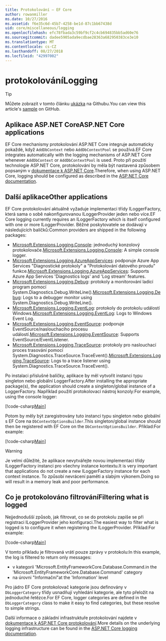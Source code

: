 ```yaml
---
title: Protokolování – EF Core
author: rowanmiller
ms.date: 10/27/2016
ms.assetid: f6e35c6d-45b7-4258-be1d-87c1bb67438d
uid: core/miscellaneous/logging
ms.openlocfilehash: efc78fbada3c59bf9cf2c4cb694835bb5ad60e76
ms.sourcegitcommit: dadee5905ada9ecdbae28363a682950383ce3e10
ms.translationtype: MT
ms.contentlocale: cs-CZ
ms.lasthandoff: 08/27/2018
ms.locfileid: "42997002"
---
```

# <a name="logging"></a><span data-ttu-id="93afe-102">protokolování</span><span class="sxs-lookup"><span data-stu-id="93afe-102">Logging</span></span>

> [!TIP]  
> <span data-ttu-id="93afe-103">Můžete zobrazit v tomto článku [ukázka](https://github.com/aspnet/EntityFramework.Docs/tree/master/samples/core/Miscellaneous/Logging) na Githubu.</span><span class="sxs-lookup"><span data-stu-id="93afe-103">You can view this article's [sample](https://github.com/aspnet/EntityFramework.Docs/tree/master/samples/core/Miscellaneous/Logging) on GitHub.</span></span>

## <a name="aspnet-core-applications"></a><span data-ttu-id="93afe-104">Aplikace ASP.NET Core</span><span class="sxs-lookup"><span data-stu-id="93afe-104">ASP.NET Core applications</span></span>

<span data-ttu-id="93afe-105">EF Core mechanismy protokolování ASP.NET Core integruje automaticky pokaždé, když `AddDbContext` nebo `AddDbContextPool` se používá.</span><span class="sxs-lookup"><span data-stu-id="93afe-105">EF Core integrates automatically with the logging mechanisms of ASP.NET Core whenever `AddDbContext` or `AddDbContextPool` is used.</span></span> <span data-ttu-id="93afe-106">Proto při použití technologie ASP.NET Core, protokolování by měla být nastavená způsobem popsaným v [dokumentace k ASP.NET Core](https://docs.microsoft.com/en-us/aspnet/core/fundamentals/logging?tabs=aspnetcore2x).</span><span class="sxs-lookup"><span data-stu-id="93afe-106">Therefore, when using ASP.NET Core, logging should be configured as described in the [ASP.NET Core documentation](https://docs.microsoft.com/en-us/aspnet/core/fundamentals/logging?tabs=aspnetcore2x).</span></span>

## <a name="other-applications"></a><span data-ttu-id="93afe-107">Další aplikace</span><span class="sxs-lookup"><span data-stu-id="93afe-107">Other applications</span></span>

<span data-ttu-id="93afe-108">EF Core protokolování aktuálně vyžaduje implementaci třídy ILoggerFactory, která sama o sobě nakonfigurovanou ILoggerProvider jeden nebo více.</span><span class="sxs-lookup"><span data-stu-id="93afe-108">EF Core logging currently requires an ILoggerFactory which is itself configured with one or more ILoggerProvider.</span></span> <span data-ttu-id="93afe-109">Běžné poskytovatele se dodávají v následujících balíčků:</span><span class="sxs-lookup"><span data-stu-id="93afe-109">Common providers are shipped in the following packages:</span></span>

* <span data-ttu-id="93afe-110">[Microsoft.Extensions.Logging.Console](https://www.nuget.org/packages/Microsoft.Extensions.Logging.Console/): jednoduchý konzolový protokolovače.</span><span class="sxs-lookup"><span data-stu-id="93afe-110">[Microsoft.Extensions.Logging.Console](https://www.nuget.org/packages/Microsoft.Extensions.Logging.Console/): A simple console logger.</span></span>
* <span data-ttu-id="93afe-111">[Microsoft.Extensions.Logging.AzureAppServices](https://www.nuget.org/packages/Microsoft.Extensions.Logging.AzureAppServices/): podporuje Azure App Services "Diagnostické protokoly" a "Protokolování datového proudu" funkce.</span><span class="sxs-lookup"><span data-stu-id="93afe-111">[Microsoft.Extensions.Logging.AzureAppServices](https://www.nuget.org/packages/Microsoft.Extensions.Logging.AzureAppServices/): Supports Azure App Services 'Diagnostics logs' and 'Log stream' features.</span></span>
* <span data-ttu-id="93afe-112">[Microsoft.Extensions.Logging.Debug](https://www.nuget.org/packages/Microsoft.Extensions.Logging.Debug/): protokoly a monitorování ladicí program pomocí System.Diagnostics.Debug.WriteLine().</span><span class="sxs-lookup"><span data-stu-id="93afe-112">[Microsoft.Extensions.Logging.Debug](https://www.nuget.org/packages/Microsoft.Extensions.Logging.Debug/): Logs to a debugger monitor using System.Diagnostics.Debug.WriteLine().</span></span>
* <span data-ttu-id="93afe-113">[Microsoft.Extensions.Logging.EventLog](https://www.nuget.org/packages/Microsoft.Extensions.Logging.EventLog/): protokoly do protokolu událostí Windows.</span><span class="sxs-lookup"><span data-stu-id="93afe-113">[Microsoft.Extensions.Logging.EventLog](https://www.nuget.org/packages/Microsoft.Extensions.Logging.EventLog/): Logs to Windows Event Log.</span></span>
* <span data-ttu-id="93afe-114">[Microsoft.Extensions.Logging.EventSource](https://www.nuget.org/packages/Microsoft.Extensions.Logging.EventSource/): podporuje EventSource/naslouchacího procesu událostí.</span><span class="sxs-lookup"><span data-stu-id="93afe-114">[Microsoft.Extensions.Logging.EventSource](https://www.nuget.org/packages/Microsoft.Extensions.Logging.EventSource/): Supports EventSource/EventListener.</span></span>
* <span data-ttu-id="93afe-115">[Microsoft.Extensions.Logging.TraceSource](https://www.nuget.org/packages/Microsoft.Extensions.Logging.TraceSource/): protokoly pro naslouchací proces trasování pomocí System.Diagnostics.TraceSource.TraceEvent().</span><span class="sxs-lookup"><span data-stu-id="93afe-115">[Microsoft.Extensions.Logging.TraceSource](https://www.nuget.org/packages/Microsoft.Extensions.Logging.TraceSource/): Logs to a trace listener using System.Diagnostics.TraceSource.TraceEvent().</span></span>

<span data-ttu-id="93afe-116">Po instalaci příslušné balíčky, aplikace by měl vytvořit instanci typu singleton nebo globální LoggerFactory.</span><span class="sxs-lookup"><span data-stu-id="93afe-116">After installing the appropriate package(s), the application should create a singleton/global instance of a LoggerFactory.</span></span> <span data-ttu-id="93afe-117">Například použití protokolovací nástroj konzoly:</span><span class="sxs-lookup"><span data-stu-id="93afe-117">For example, using the console logger:</span></span>

[!code-csharp[Main](../../../samples/core/Miscellaneous/Logging/Logging/BloggingContext.cs#DefineLoggerFactory)]

<span data-ttu-id="93afe-118">Potom by měly být zaregistrovány tuto instanci typu singleton nebo globální s EF Core na `DbContextOptionsBuilder`.</span><span class="sxs-lookup"><span data-stu-id="93afe-118">This singleton/global instance should then be registered with EF Core on the `DbContextOptionsBuilder`.</span></span> <span data-ttu-id="93afe-119">Příklad:</span><span class="sxs-lookup"><span data-stu-id="93afe-119">For example:</span></span>

[!code-csharp[Main](../../../samples/core/Miscellaneous/Logging/Logging/BloggingContext.cs#RegisterLoggerFactory)]

> [!WARNING]
> <span data-ttu-id="93afe-120">Je velmi důležité, že aplikace nevytvářejte novou implementaci třídy ILoggerFactory instanci pro všechny instance kontextu.</span><span class="sxs-lookup"><span data-stu-id="93afe-120">It is very important that applications do not create a new ILoggerFactory instance for each context instance.</span></span> <span data-ttu-id="93afe-121">To způsobí nevrácení paměti a slabým výkonem.</span><span class="sxs-lookup"><span data-stu-id="93afe-121">Doing so will result in a memory leak and poor performance.</span></span>

## <a name="filtering-what-is-logged"></a><span data-ttu-id="93afe-122">Co je protokolováno filtrování</span><span class="sxs-lookup"><span data-stu-id="93afe-122">Filtering what is logged</span></span>

<span data-ttu-id="93afe-123">Nejjednodušší způsob, jak filtrovat, co se do protokolu zapíše se při registraci ILoggerProvider jeho konfiguraci.</span><span class="sxs-lookup"><span data-stu-id="93afe-123">The easiest way to filter what is logged is to configure it when registering the ILoggerProvider.</span></span> <span data-ttu-id="93afe-124">Příklad:</span><span class="sxs-lookup"><span data-stu-id="93afe-124">For example:</span></span>

[!code-csharp[Main](../../../samples/core/Miscellaneous/Logging/Logging/BloggingContextWithFiltering.cs#DefineLoggerFactory)]

<span data-ttu-id="93afe-125">V tomto příkladu je filtrovaná vrátí pouze zprávy v protokolu:</span><span class="sxs-lookup"><span data-stu-id="93afe-125">In this example, the log is filtered to return only messages:</span></span>
 * <span data-ttu-id="93afe-126">v kategorii 'Microsoft.EntityFrameworkCore.Database.Command.</span><span class="sxs-lookup"><span data-stu-id="93afe-126">in the 'Microsoft.EntityFrameworkCore.Database.Command' category</span></span>
 * <span data-ttu-id="93afe-127">na úrovni "Informační"</span><span class="sxs-lookup"><span data-stu-id="93afe-127">at the 'Information' level</span></span>

<span data-ttu-id="93afe-128">Pro jádro EF Core protokolovač kategorie jsou definovány v `DbLoggerCategory` třídy usnadňují vyhledání kategorie, ale tyto přeložit na jednoduché řetězce.</span><span class="sxs-lookup"><span data-stu-id="93afe-128">For EF Core, logger categories are defined in the `DbLoggerCategory` class to make it easy to find categories, but these resolve to simple strings.</span></span>

<span data-ttu-id="93afe-129">Další informace o základní infrastruktuře protokolování najdete v [dokumentace k ASP.NET Core protokolování](https://docs.microsoft.com/en-us/aspnet/core/fundamentals/logging?tabs=aspnetcore2x).</span><span class="sxs-lookup"><span data-stu-id="93afe-129">More details on the underlying logging infrastructure can be found in the [ASP.NET Core logging documentation](https://docs.microsoft.com/en-us/aspnet/core/fundamentals/logging?tabs=aspnetcore2x).</span></span>
